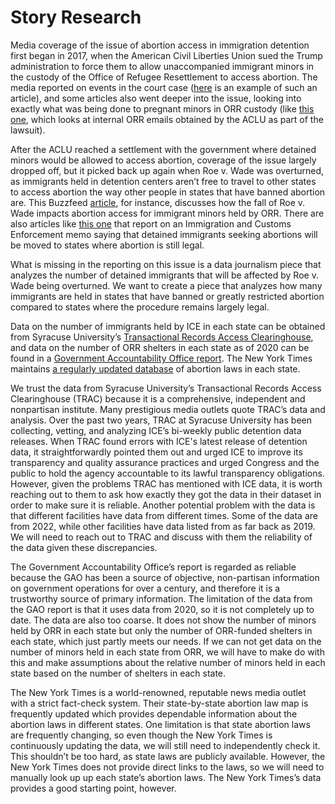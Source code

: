 # Story Research
Media coverage of the issue of abortion access in immigration detention first began in 2017, when the American Civil Liberties Union sued the Trump administration to force them to allow unaccompanied immigrant minors in the custody of the Office of Refugee Resettlement to access abortion. The media reported on events in the court case ([here](https://www.nytimes.com/2017/10/25/us/undocumented-immigrant-abortion.html) is an example of such an article), and some articles also went deeper into the issue, looking into exactly what was being done to pregnant minors in ORR custody (like [this one](https://www.motherjones.com/politics/2017/11/internal-emails-reveal-how-the-trump-administration-blocks-abortions-for-migrant-teens/), which looks at internal ORR emails obtained by the ACLU as part of the lawsuit).

After the ACLU reached a settlement with the government where detained minors would be allowed to access abortion, coverage of the issue largely dropped off, but it picked back up again when Roe v. Wade was overturned, as immigrants held in detention centers aren’t free to travel to other states to access abortion the way other people in states that have banned abortion are. This Buzzfeed [article](https://www.buzzfeednews.com/article/adolfoflores/immigrant-minor-us-custody-abortion-restrictions), for instance, discusses how the fall of Roe v. Wade impacts abortion access for immigrant minors held by ORR. There are also articles like [this one](https://www.axios.com/2022/07/12/abortion-access-detained-migrants-ice) that report on an Immigration and Customs Enforcement memo saying that detained immigrants seeking abortions will be moved to states where abortion is still legal.

What is missing in the reporting on this issue is a data journalism piece that analyzes the number of detained immigrants that will be affected by Roe v. Wade being overturned. We want to create a piece that analyzes how many immigrants are held in states that have banned or greatly restricted abortion compared to states where the procedure remains largely legal.

Data on the number of immigrants held by ICE in each state can be obtained from Syracuse University’s [Transactional Records Access Clearinghouse](https://trac.syr.edu/immigration/detentionstats/facilities.html), and data on the number of ORR shelters in each state as of 2020 can be found in a [Government Accountability Office report](https://www.gao.gov/products/gao-20-609). The New York Times maintains [a regularly updated database](https://www.nytimes.com/interactive/2022/us/abortion-laws-roe-v-wade.html) of abortion laws in each state.

We trust the data from Syracuse University’s Transactional Records Access Clearinghouse (TRAC) because it is a comprehensive, independent and nonpartisan institute. Many prestigious media outlets quote TRAC’s data and analysis. Over the past two years, TRAC at Syracuse University has been collecting, vetting, and analyzing ICE’s bi-weekly public detention data releases. When TRAC found errors with ICE's latest release of detention data, it straightforwardly pointed them out and urged ICE to improve its transparency and quality assurance practices and urged Congress and the public to hold the agency accountable to its lawful transparency obligations. However, given the problems TRAC has mentioned with ICE data, it is worth reaching out to them to ask how exactly they got the data in their dataset in order to make sure it is reliable. Another potential problem with the data is that different facilities have data from different times. Some of the data are from 2022, while other facilities have data listed from as far back as 2019. We will need to reach out to TRAC and discuss with them the reliability of the data given these discrepancies.

The Government Accountability Office’s report is regarded as reliable because the GAO has been a source of objective, non-partisan information on government operations for over a century, and therefore it is a trustworthy source of primary information. The limitation of the data from the GAO report is that it uses data from 2020, so it is not completely up to date. The data are also too coarse. It does not show the number of minors held by ORR in each state but only the number of ORR-funded shelters in each state, which just partly meets our needs. If we can not get data on the number of minors held in each state from ORR, we will have to make do with this and make assumptions about the relative number of minors held in each state based on the number of shelters in each state.

The New York Times is a world-renowned, reputable news media outlet with a strict fact-check system. Their state-by-state abortion law map is frequently updated which provides dependable information about the abortion laws in different states. One limitation is that state abortion laws are frequently changing, so even though the New York Times is continuously updating the data, we will still need to independently check it. This shouldn’t be too hard, as state laws are publicly available. However, the New York Times does not provide direct links to the laws, so we will need to manually look up up each state’s abortion laws. The New York Times’s data provides a good starting point, however.
